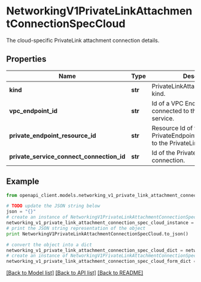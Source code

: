 # NetworkingV1PrivateLinkAttachmentConnectionSpecCloud

The cloud-specific PrivateLink attachment connection details.

## Properties
Name | Type | Description | Notes
------------ | ------------- | ------------- | -------------
**kind** | **str** | PrivateLinkAttachmentConnection kind. | 
**vpc_endpoint_id** | **str** | Id of a VPC Endpoint that is connected to the VPC Endpoint service. | 
**private_endpoint_resource_id** | **str** | Resource Id of the PrivateEndpoint that is connected to the PrivateLink service.  | 
**private_service_connect_connection_id** | **str** | Id of the Private Service connection. | [readonly] 

## Example

```python
from openapi_client.models.networking_v1_private_link_attachment_connection_spec_cloud import NetworkingV1PrivateLinkAttachmentConnectionSpecCloud

# TODO update the JSON string below
json = "{}"
# create an instance of NetworkingV1PrivateLinkAttachmentConnectionSpecCloud from a JSON string
networking_v1_private_link_attachment_connection_spec_cloud_instance = NetworkingV1PrivateLinkAttachmentConnectionSpecCloud.from_json(json)
# print the JSON string representation of the object
print NetworkingV1PrivateLinkAttachmentConnectionSpecCloud.to_json()

# convert the object into a dict
networking_v1_private_link_attachment_connection_spec_cloud_dict = networking_v1_private_link_attachment_connection_spec_cloud_instance.to_dict()
# create an instance of NetworkingV1PrivateLinkAttachmentConnectionSpecCloud from a dict
networking_v1_private_link_attachment_connection_spec_cloud_form_dict = networking_v1_private_link_attachment_connection_spec_cloud.from_dict(networking_v1_private_link_attachment_connection_spec_cloud_dict)
```
[[Back to Model list]](../ccloud/README.md#documentation-for-models) [[Back to API list]](../ccloud/README.md#documentation-for-api-endpoints) [[Back to README]](../ccloud/README.md)



